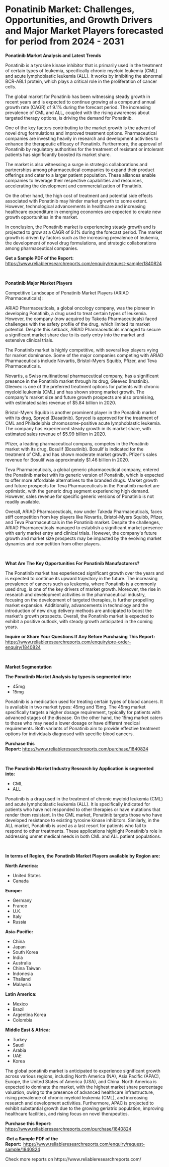 <p><h1>Ponatinib Market: Challenges, Opportunities, and Growth Drivers and Major Market Players forecasted for period from 2024 - 2031</h1></p><p><strong>Ponatinib Market Analysis and Latest Trends</strong></p>
<p><p>Ponatinib is a tyrosine kinase inhibitor that is primarily used in the treatment of certain types of leukemia, specifically chronic myeloid leukemia (CML) and acute lymphoblastic leukemia (ALL). It works by inhibiting the abnormal BCR-ABL1 protein, which plays a critical role in the proliferation of cancer cells.</p><p>The global market for Ponatinib has been witnessing steady growth in recent years and is expected to continue growing at a compound annual growth rate (CAGR) of 9.1% during the forecast period. The increasing prevalence of CML and ALL, coupled with the rising awareness about targeted therapy options, is driving the demand for Ponatinib.</p><p>One of the key factors contributing to the market growth is the advent of novel drug formulations and improved treatment options. Pharmaceutical companies are investing heavily in research and development activities to enhance the therapeutic efficacy of Ponatinib. Furthermore, the approval of Ponatinib by regulatory authorities for the treatment of resistant or intolerant patients has significantly boosted its market share.</p><p>The market is also witnessing a surge in strategic collaborations and partnerships among pharmaceutical companies to expand their product offerings and cater to a larger patient population. These alliances enable companies to leverage their respective capabilities and resources, accelerating the development and commercialization of Ponatinib.</p><p>On the other hand, the high cost of treatment and potential side effects associated with Ponatinib may hinder market growth to some extent. However, technological advancements in healthcare and increasing healthcare expenditure in emerging economies are expected to create new growth opportunities in the market.</p><p>In conclusion, the Ponatinib market is experiencing steady growth and is projected to grow at a CAGR of 9.1% during the forecast period. The market growth is driven by factors such as the increasing prevalence of leukemia, the development of novel drug formulations, and strategic collaborations among pharmaceutical companies.</p></p>
<p><strong>Get a Sample PDF of the Report:&nbsp;</strong> <a href="https://www.reliableresearchreports.com/enquiry/request-sample/1840824">https://www.reliableresearchreports.com/enquiry/request-sample/1840824</a></p>
<p>&nbsp;</p>
<p><strong>Ponatinib Major Market Players</strong></p>
<p><p>Competitive Landscape of Ponatinib Market Players (ARIAD Pharmaceuticals):</p><p>ARIAD Pharmaceuticals, a global oncology company, was the pioneer in developing Ponatinib, a drug used to treat certain types of leukemia. However, the company (now acquired by Takeda Pharmaceuticals) faced challenges with the safety profile of the drug, which limited its market potential. Despite this setback, ARIAD Pharmaceuticals managed to secure a significant market share due to its early entry into the market and extensive clinical trials.</p><p>The Ponatinib market is highly competitive, with several key players vying for market dominance. Some of the major companies competing with ARIAD Pharmaceuticals include Novartis, Bristol-Myers Squibb, Pfizer, and Teva Pharmaceuticals.</p><p>Novartis, a Swiss multinational pharmaceutical company, has a significant presence in the Ponatinib market through its drug, Gleevec (Imatinib). Gleevec is one of the preferred treatment options for patients with chronic myeloid leukemia (CML) and has shown strong market growth. The company's market size and future growth prospects are also promising, with estimated sales revenue of $5.84 billion in 2020.</p><p>Bristol-Myers Squibb is another prominent player in the Ponatinib market with its drug, Sprycel (Dasatinib). Sprycel is approved for the treatment of CML and Philadelphia chromosome-positive acute lymphoblastic leukemia. The company has experienced steady growth in its market share, with estimated sales revenue of $5.99 billion in 2020.</p><p>Pfizer, a leading pharmaceutical company, competes in the Ponatinib market with its drug, Bosulif (Bosutinib). Bosulif is indicated for the treatment of CML and has shown moderate market growth. Pfizer's sales revenue for Bosulif was approximately $1.46 billion in 2020.</p><p>Teva Pharmaceuticals, a global generic pharmaceutical company, entered the Ponatinib market with its generic version of Ponatinib, which is expected to offer more affordable alternatives to the branded drugs. Market growth and future prospects for Teva Pharmaceuticals in the Ponatinib market are optimistic, with the generic drug segment experiencing high demand. However, sales revenue for specific generic versions of Ponatinib is not readily available.</p><p>Overall, ARIAD Pharmaceuticals, now under Takeda Pharmaceuticals, faces stiff competition from key players like Novartis, Bristol-Myers Squibb, Pfizer, and Teva Pharmaceuticals in the Ponatinib market. Despite the challenges, ARIAD Pharmaceuticals managed to establish a significant market presence with early market entry and clinical trials. However, the company's future growth and market size prospects may be impacted by the evolving market dynamics and competition from other players.</p></p>
<p>&nbsp;</p>
<p><strong>What Are The Key Opportunities For Ponatinib Manufacturers?</strong></p>
<p><p>The Ponatinib market has experienced significant growth over the years and is expected to continue its upward trajectory in the future. The increasing prevalence of cancers such as leukemia, where Ponatinib is a commonly used drug, is one of the key drivers of market growth. Moreover, the rise in research and development activities in the pharmaceutical industry, focusing on the development of targeted therapies, is further propelling market expansion. Additionally, advancements in technology and the introduction of new drug delivery methods are anticipated to boost the market's growth prospects. Overall, the Ponatinib market is expected to exhibit a positive outlook, with steady growth anticipated in the coming years.</p></p>
<p><strong>Inquire or Share Your Questions If Any Before Purchasing This Report:</strong> <a href="https://www.reliableresearchreports.com/enquiry/pre-order-enquiry/1840824">https://www.reliableresearchreports.com/enquiry/pre-order-enquiry/1840824</a></p>
<p>&nbsp;</p>
<p><strong>Market Segmentation</strong></p>
<p><strong>The Ponatinib Market Analysis by types is segmented into:</strong></p>
<p><ul><li>45mg</li><li>15mg</li></ul></p>
<p><p>Ponatinib is a medication used for treating certain types of blood cancers. It is available in two market types: 45mg and 15mg. The 45mg market specifically targets a higher dosage requirement, typically for patients with advanced stages of the disease. On the other hand, the 15mg market caters to those who may need a lower dosage or have different medical requirements. Both variants of Ponatinib aim to provide effective treatment options for individuals diagnosed with specific blood cancers.</p></p>
<p><strong>Purchase this Report:&nbsp;</strong><a href="https://www.reliableresearchreports.com/purchase/1840824">https://www.reliableresearchreports.com/purchase/1840824</a></p>
<p>&nbsp;</p>
<p><strong>The Ponatinib Market Industry Research by Application is segmented into:</strong></p>
<p><ul><li>CML</li><li>ALL</li></ul></p>
<p><p>Ponatinib is a drug used in the treatment of chronic myeloid leukemia (CML) and acute lymphoblastic leukemia (ALL). It is specifically indicated for patients who have not responded to other therapies or have mutations that render them resistant. In the CML market, Ponatinib targets those who have developed resistance to existing tyrosine kinase inhibitors. Similarly, in the ALL market, Ponatinib is used as a last resort for patients who fail to respond to other treatments. These applications highlight Ponatinib's role in addressing unmet medical needs in both CML and ALL patient populations.</p></p>
<p>&nbsp;</p>
<p><strong>In terms of Region, the Ponatinib Market Players available by Region are:</strong></p>
<p>
    <p> <strong> North America: </strong>
        <ul>
            <li>United States</li>
            <li>Canada</li>
        </ul>
        </p> 
    <p> <strong> Europe: </strong>
        <ul>
            <li>Germany</li>
            <li>France</li>
            <li>U.K.</li>
            <li>Italy</li>
            <li>Russia</li>
        </ul>
        </p> 
    <p> <strong> Asia-Pacific: </strong>
        <ul>
            <li>China</li>
            <li>Japan</li>
            <li>South Korea</li>
            <li>India</li>
            <li>Australia</li>
            <li>China Taiwan</li>
            <li>Indonesia</li>
            <li>Thailand</li>
            <li>Malaysia</li>
        </ul>
        </p> 
    <p> <strong> Latin America: </strong>
        <ul>
            <li>Mexico</li>
            <li>Brazil</li>
            <li>Argentina Korea</li>
            <li>Colombia</li>
        </ul>
        </p> 
    <p> <strong> Middle East & Africa: </strong>
        <ul>
            <li>Turkey</li>
            <li>Saudi</li>
            <li>Arabia</li>
            <li>UAE</li>
            <li>Korea</li>
        </ul>
    </p>
    </p>
<p><p>The global ponatinib market is anticipated to experience significant growth across various regions, including North America (NA), Asia Pacific (APAC), Europe, the United States of America (USA), and China. North America is expected to dominate the market, with the highest market share percentage valuation, owing to the presence of advanced healthcare infrastructure, rising prevalence of chronic myeloid leukemia (CML), and increasing research and development activities. Furthermore, APAC is projected to exhibit substantial growth due to the growing geriatric population, improving healthcare facilities, and rising focus on novel therapeutics.</p></p>
<p><strong>Purchase this Report: </strong><a href="https://www.reliableresearchreports.com/purchase/1840824">https://www.reliableresearchreports.com/purchase/1840824</a></p>
<p>&nbsp;<strong>Get a Sample PDF of the Report:&nbsp;&nbsp;</strong><a href="https://www.reliableresearchreports.com/enquiry/request-sample/1840824">https://www.reliableresearchreports.com/enquiry/request-sample/1840824</a></p>
<p><strong></strong></p>
<p>Check more reports on https://www.reliableresearchreports.com/</p>